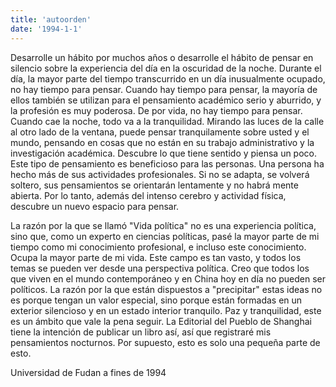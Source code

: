 ```yaml
---
title: 'autoorden'
date: '1994-1-1'
---
```

Desarrolle un hábito por muchos años o desarrolle el hábito de pensar en silencio sobre la experiencia del día en la oscuridad de la noche. Durante el día, la mayor parte del tiempo transcurrido en un día inusualmente ocupado, no hay tiempo para pensar. Cuando hay tiempo para pensar, la mayoría de ellos también se utilizan para el pensamiento académico serio y aburrido, y la profesión es muy poderosa. De por vida, no hay tiempo para pensar. Cuando cae la noche, todo va a la tranquilidad. Mirando las luces de la calle al otro lado de la ventana, puede pensar tranquilamente sobre usted y el mundo, pensando en cosas que no están en su trabajo administrativo y la investigación académica. Descubre lo que tiene sentido y piensa un poco.
Este tipo de pensamiento es beneficioso para las personas. Una persona ha hecho más de sus actividades profesionales. Si no se adapta, se volverá soltero, sus pensamientos se orientarán lentamente y no habrá mente abierta. Por lo tanto, además del intenso cerebro y actividad física, descubre un nuevo espacio para pensar.

La razón por la que se llamó "Vida política" no es una experiencia política, sino que, como un experto en ciencias políticas, pasé la mayor parte de mi tiempo como mi conocimiento profesional, e incluso este conocimiento. Ocupa la mayor parte de mi vida. Este campo es tan vasto, y todos los temas se pueden ver desde una perspectiva política. Creo que todos los que viven en el mundo contemporáneo y en China hoy en día no pueden ser políticos.
La razón por la que están dispuestos a "precipitar" estas ideas no es porque tengan un valor especial, sino porque están formadas en un exterior silencioso y en un estado interior tranquilo. Paz y tranquilidad, este es un ámbito que vale la pena seguir.
La Editorial del Pueblo de Shanghai tiene la intención de publicar un libro así, así que registraré mis pensamientos nocturnos. Por supuesto, esto es solo una pequeña parte de esto.

Universidad de Fudan a fines de 1994